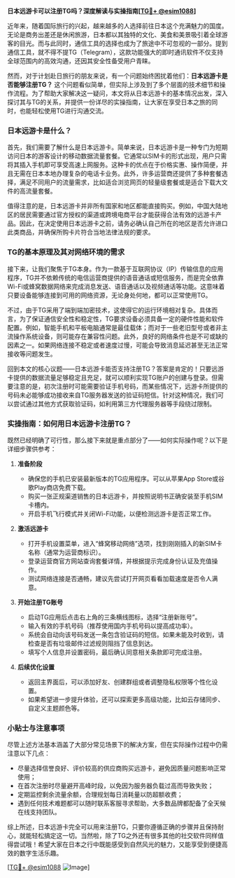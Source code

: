 **日本远游卡可以注册TG吗？深度解读与实操指南[[TG💪+ @esim1088](https://t.me/s/esim1088)]**

近年来，随着国际旅行的兴起，越来越多的人选择前往日本这个充满魅力的国度。无论是商务出差还是休闲旅游，日本都以其独特的文化、美食和美景吸引着全球游客的目光。而与此同时，通信工具的选择也成为了旅途中不可忽视的一部分。提到通信工具，就不得不提TG（Telegram），这款功能强大的即时通讯软件不仅支持全球范围内的高效沟通，还因其安全性备受用户青睐。

然而，对于计划赴日旅行的朋友来说，有一个问题始终困扰着他们：**日本远游卡是否能够注册TG？** 这个问题看似简单，但实际上涉及到了多个层面的技术细节和操作流程。为了帮助大家解决这一疑问，本文将从日本远游卡的基本情况出发，深入探讨其与TG的关系，并提供一份详尽的实操指南，让大家在享受日本之旅的同时，也能轻松使用TG进行沟通交流。

### 日本远游卡是什么？

首先，我们需要了解什么是日本远游卡。简单来说，日本远游卡是一种专门为短期访问日本的游客设计的移动数据流量套餐。它通常以SIM卡的形式出现，用户只需将其插入手机即可享受高速上网服务。这种卡的优点在于价格实惠、操作简便，并且无需在日本本地办理复杂的电话卡业务。此外，许多运营商还提供了多种套餐选择，满足不同用户的流量需求，比如适合浏览网页的轻量级套餐或是适合下载大文件的高流量套餐。

值得注意的是，日本远游卡并非所有国家和地区都能直接购买。例如，中国大陆地区的居民需要通过官方授权的渠道或跨境电商平台才能获得合法有效的远游卡产品。因此，在决定使用日本远游卡之前，请务必确认自己所在的地区是否允许进口此类商品，并确保所购卡片符合当地法律法规的要求。

### TG的基本原理及其对网络环境的需求

接下来，让我们聚焦于TG本身。作为一款基于互联网协议（IP）传输信息的应用程序，TG并不依赖传统的电信运营商提供的语音通话或短信服务，而是完全依靠Wi-Fi或蜂窝数据网络来完成消息发送、语音通话以及视频通话等功能。这意味着只要设备能够连接到可用的网络资源，无论身处何地，都可以正常使用TG。

不过，由于TG采用了端到端加密技术，这使得它的运行环境相对复杂。具体而言，为了保证通信安全性和稳定性，TG要求设备必须具备一定的硬件性能和软件配置。例如，智能手机和平板电脑通常是最佳载体；而对于一些老旧型号或者非主流操作系统设备，则可能存在兼容性问题。此外，良好的网络条件也是不可或缺的因素之一。如果网络连接不稳定或者速度过慢，可能会导致消息延迟甚至无法正常接收等问题发生。

回到本文的核心议题——日本远游卡能否支持注册TG？答案是肯定的！只要远游卡提供的数据流量足够稳定且充足，就可以顺利实现TG账户的创建与登录。但需要注意的是，初次注册时可能需要验证手机号码，而某些情况下，远游卡所提供的号码未必能够成功接收来自TG服务器发送的验证码短信。针对这种情况，我们可以尝试通过其他方式获取验证码，如利用第三方代理服务器等手段绕过限制。

### 实操指南：如何用日本远游卡注册TG？

既然已经明确了可行性，那么接下来就是重点部分了——如何实际操作呢？以下是详细步骤供参考：

1. **准备阶段**  
   - 确保您的手机已安装最新版本的TG应用程序。可以从苹果App Store或谷歌Play商店免费下载。
   - 购买一张正规渠道销售的日本远游卡，并按照说明书正确安装至手机SIM卡槽内。
   - 开启手机飞行模式并关闭Wi-Fi功能，以便检测远游卡是否正常工作。

2. **激活远游卡**  
   - 打开手机设置菜单，进入“蜂窝移动网络”选项，找到刚刚插入的新SIM卡名称（通常为运营商标识）。
   - 登录运营商官方网站查询套餐详情，并根据提示完成身份认证及充值操作。
   - 测试网络连接是否通畅，建议先尝试打开网页看看加载速度是否令人满意。

3. **开始注册TG账号**  
   - 启动TG应用后点击右上角的三条横线图标，选择“注册新账号”。
   - 输入有效的手机号码（推荐使用国内手机号码以提高成功率）。
   - 系统会自动向该号码发送一条包含验证码的短信。如果未能及时收到，请检查是否有垃圾邮件过滤规则阻挡了信息到达。
   - 填写个人信息并设置密码，最后确认同意相关条款即可完成注册。

4. **后续优化设置**  
   - 返回主界面后，可以添加好友、创建群组或者调整隐私权限等个性化设置。
   - 如果希望进一步提升体验，还可以探索更多高级功能，比如云存储同步、自定义主题颜色等。

### 小贴士与注意事项

尽管上述方法基本涵盖了大部分常见场景下的解决方案，但在实际操作过程中仍需注意以下几点：
- 尽量选择信誉良好、评价较高的供应商购买远游卡，避免因质量问题影响正常使用；
- 在首次注册时尽量避开高峰时段，以免因为服务器负载过高而导致失败；
- 定期监控剩余流量余额，合理规划每日消耗量以防超额收费；
- 遇到任何技术难题都可以随时联系客服寻求帮助，大多数品牌都配备了全天候在线支持团队。

综上所述，日本远游卡完全可以用来注册TG，只要你遵循正确的步骤并且保持耐心，就能轻松搞定这一切。当然啦，除了TG之外还有很多其他的社交软件同样值得尝试哦！希望大家在日本之行中既能感受到自然风光的魅力，又能享受到便捷高效的数字生活乐趣。

[[TG💪+ @esim1088](https://t.me/s/esim1088) ![Image](https://i.postimg.cc/4NQfJmqS/Snipaste-2025-05-13-00-14-12.png)]
